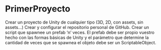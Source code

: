 # PrimerProyecto
Crear un proyecto de Unity de cualquier tipo (3D, 2D, con assets, sin assets...)
Crear y configurar el repositorio personal de GitHub.
Crear un script que spawnee un prefab ‘n’ veces. El prefab debe ser propio vuestro hecho con las formas básicas de Unity y el parámetro que determine la cantidad de veces que se spawnea el objeto debe ser un ScriptableObject.
